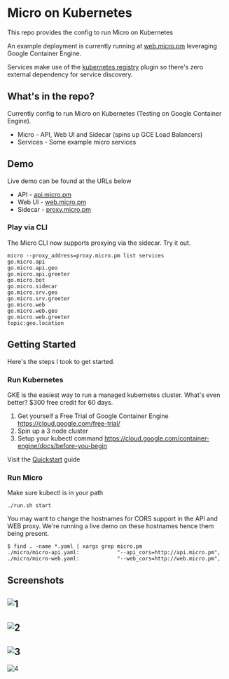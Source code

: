 # Micro on Kubernetes

This repo provides the config to run Micro on Kubernetes

An example deployment is currently running at [web.micro.pm](http://web.micro.pm) 
leveraging Google Container Engine.

Services make use of the [kubernetes registry](https://github.com/micro/go-plugins/tree/master/registry/kubernetes) 
plugin so there's zero external dependency for service discovery.

## What's in the repo?

Currently config to run Micro on Kubernetes (Testing on Google Container Engine).

- Micro - API, Web UI and Sidecar (spins up GCE Load Balancers)
- Services - Some example micro services

## Demo

Live demo can be found at the URLs below

- API - [api.micro.pm](http://api.micro.pm)
- Web UI - [web.micro.pm](http://web.micro.pm)
- Sidecar - [proxy.micro.pm](http://proxy.micro.pm)

### Play via CLI

The Micro CLI now supports proxying via the sidecar. Try it out.

```shell
micro --proxy_address=proxy.micro.pm list services
go.micro.api
go.micro.api.geo
go.micro.api.greeter
go.micro.bot
go.micro.sidecar
go.micro.srv.geo
go.micro.srv.greeter
go.micro.web
go.micro.web.geo
go.micro.web.greeter
topic:geo.location
```

## Getting Started

Here's the steps I took to get started.

### Run Kubernetes

GKE is the easiest way to run a managed kubernetes cluster. What's even better? $300 free credit for 60 days.

1. Get yourself a Free Trial of Google Container Engine https://cloud.google.com/free-trial/
2. Spin up a 3 node cluster
3. Setup your kubectl command https://cloud.google.com/container-engine/docs/before-you-begin

Visit the [Quickstart](https://cloud.google.com/container-engine/docs/quickstart) guide

### Run Micro

Make sure kubectl is in your path

```shell
./run.sh start
```

You may want to change the hostnames for CORS support in the API and WEB proxy. We're running a live demo on these hostnames 
hence them being present.

```shell
$ find . -name *.yaml | xargs grep micro.pm
./micro/micro-api.yaml:            "--api_cors=http://api.micro.pm",
./micro/micro-web.yaml:            "--web_cors=http://web.micro.pm",
```

## Screenshots
![1](https://github.com/micro/kubernetes/blob/master/doc/1.png)
-
![2](https://github.com/micro/kubernetes/blob/master/doc/2.png)
-
![3](https://github.com/micro/kubernetes/blob/master/doc/3.png)
-
![4](https://github.com/micro/kubernetes/blob/master/doc/4.png)

